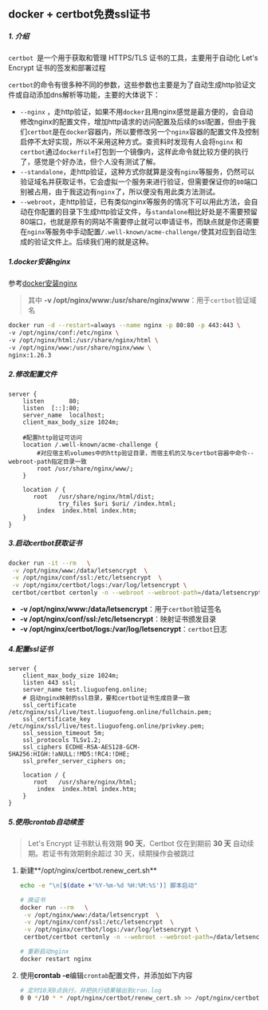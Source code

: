 ## docker + certbot免费ssl证书

##### 1. 介绍

`certbot `是一个用于获取和管理 HTTPS/TLS 证书的工具，主要用于自动化 Let's Encrypt 证书的签发和部署过程

`certbot`的命令有很多种不同的参数，这些参数也主要是为了自动生成http验证文件或自动添加dns解析等功能，主要的大体说下：

- `--nginx` ，走http验证，如果不用`docker`且用nginx感觉是最方便的，会自动修改nginx的配置文件，增加http请求的访问配置及后续的ssl配置，但由于我们`certbot`是在`docker`容器内，所以要修改另一个`nginx`容器的配置文件及控制启停不太好实现，所以不采用这种方式。查资料时发现有人会将`nginx` 和 `certbot`通过`dockerfile`打包到一个镜像内，这样此命令就比较方便的执行了，感觉是个好办法，但个人没有测试了解。
- `--standalone`，走http验证，这种方式你就算是没有`nginx`等服务，仍然可以验证域名并获取证书，它会虚拟一个服务来进行验证，但需要保证你的`80`端口别被占用，由于我这边有`nginx`了，所以便没有用此类方法测试。
- `--webroot`，走http验证，已有类似nginx等服务的情况下可以用此方法，会自动在你配置的目录下生成http验证文件，与`standalone`相比好处是不需要预留80端口，也就是原有的网站不需要停止就可以申请证书，而缺点就是你还需要在`nginx`等服务中手动配置`/.well-known/acme-challenge/`使其对应到自动生成的验证文件上。后续我们用的就是这种。

##### 1.docker安装nginx

参考[docker安装nginx](./docker安装nginx.md)

> 其中 **-v /opt/nginx/www:/usr/share/nginx/www**：用于`certbot`验证域名

```sh
docker run -d --restart=always --name nginx -p 80:80 -p 443:443 \
-v /opt/nginx/conf:/etc/nginx \
-v /opt/nginx/html:/usr/share/nginx/html \
-v /opt/nginx/www:/usr/share/nginx/www \
nginx:1.26.3
```

##### 2.修改配置文件

```nginx
server {
    listen       80;
    listen  [::]:80;
    server_name  localhost;
    client_max_body_size 1024m;
    
    #配置http验证可访问
    location /.well-known/acme-challenge {
        #对应宿主机volumes中的http验证目录，而宿主机的又与certbot容器中命令--webroot-path指定目录一致
        root /usr/share/nginx/www/;
    }
    
    location / {
       root   /usr/share/nginx/html/dist;
              try_files $uri $uri/ /index.html;
        index  index.html index.htm;
    }
}
```

##### 3.启动certbot获取证书

```sh
docker run -it --rm   \
 -v /opt/nginx/www:/data/letsencrypt  \
 -v /opt/nginx/conf/ssl:/etc/letsencrypt  \
 -v /opt/nginx/certbot/logs:/var/log/letsencrypt \
 certbot/certbot certonly -n --webroot --webroot-path=/data/letsencrypt -m 邮箱@qq.com --agree-tos -d "www.域名.cn"  
```

- **-v /opt/nginx/www:/data/letsencrypt**：用于`certbot`验证签名
- **-v /opt/nginx/conf/ssl:/etc/letsencrypt**：映射证书颁发目录
- **-v /opt/nginx/certbot/logs:/var/log/letsencrypt**：`certbot`日志

##### 4.配置ssl证书

```nginx
server {
    client_max_body_size 1024m;
    listen 443 ssl;
    server_name test.liuguofeng.online;
    # 启动nginx映射的ssl目录，要和certbot证书生成目录一致
    ssl_certificate /etc/nginx/ssl/live/test.liuguofeng.online/fullchain.pem;
    ssl_certificate_key /etc/nginx/ssl/live/test.liuguofeng.online/privkey.pem;
    ssl_session_timeout 5m;
    ssl_protocols TLSv1.2;
    ssl_ciphers ECDHE-RSA-AES128-GCM-SHA256:HIGH:!aNULL:!MD5:!RC4:!DHE;
    ssl_prefer_server_ciphers on;

    location / {
       root   /usr/share/nginx/html;
        index  index.html index.htm;
    }
}
```

##### 5.使用**crontab**自动续签

> Let's Encrypt 证书默认有效期 **90 天**，Certbot 仅在到期前 **30 天** 自动续期。若证书有效期剩余超过 30 天，续期操作会被跳过

1. 新建**/opt/nginx/certbot.renew_cert.sh**

   ```sh
   echo -e "\n[$(date +'%Y-%m-%d %H:%M:%S')] 脚本启动"
   
   # 换证书
   docker run --rm   \
    -v /opt/nginx/www:/data/letsencrypt  \
    -v /opt/nginx/conf/ssl:/etc/letsencrypt  \
    -v /opt/nginx/certbot/logs:/var/log/letsencrypt \
    certbot/certbot certonly -n --webroot --webroot-path=/data/letsencrypt -m 邮箱@qq.com --agree-tos -d "www.域名.cn"  
   
   # 重新启动nginx
   docker restart nginx
   ```

2. 使用**crontab -e**编辑`crontab`配置文件，并添加如下内容

   ```sh
   # 定时10天0点执行，并把执行结果输出到cron.log
   0 0 */10 * * /opt/nginx/certbot/renew_cert.sh >> /opt/nginx/certbot/cron.log 2>&1
   ```

   